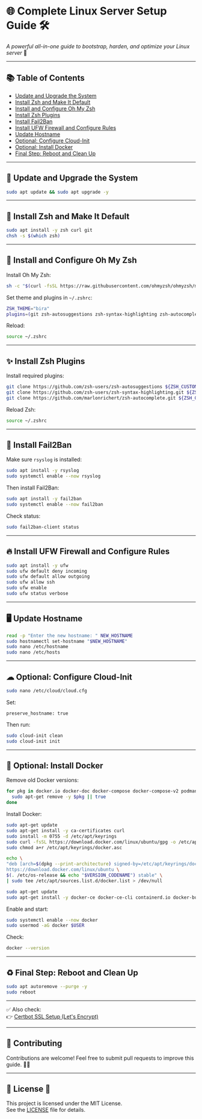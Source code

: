 # 🌐 Complete Linux Server Setup Guide 🛠️

*A powerful all-in-one guide to bootstrap, harden, and optimize your Linux server* 🚀

---

## 📚 Table of Contents

- [Update and Upgrade the System](#-update-and-upgrade-the-system)
- [Install Zsh and Make It Default](#-install-zsh-and-make-it-default)
- [Install and Configure Oh My Zsh](#-install-and-configure-oh-my-zsh)
- [Install Zsh Plugins](#-install-zsh-plugins)
- [Install Fail2Ban](#-install-fail2ban)
- [Install UFW Firewall and Configure Rules](#-install-ufw-firewall-and-configure-rules)
- [Update Hostname](#-update-hostname)
- [Optional: Configure Cloud-Init](#-optional-configure-cloud-init)
- [Optional: Install Docker](#-optional-install-docker)
- [Final Step: Reboot and Clean Up](#-final-step-reboot-and-clean-up)

---

## 🧱 Update and Upgrade the System

```bash
sudo apt update && sudo apt upgrade -y
```

---

## 🐚 Install Zsh and Make It Default

```bash
sudo apt install -y zsh curl git
chsh -s $(which zsh)
```

---

## 🎨 Install and Configure Oh My Zsh

Install Oh My Zsh:
```bash
sh -c "$(curl -fsSL https://raw.githubusercontent.com/ohmyzsh/ohmyzsh/master/tools/install.sh)" "" --unattended
```

Set theme and plugins in `~/.zshrc`:
```bash
ZSH_THEME="bira"
plugins=(git zsh-autosuggestions zsh-syntax-highlighting zsh-autocomplete)
```

Reload:
```bash
source ~/.zshrc
```

---

## ✨ Install Zsh Plugins

Install required plugins:
```bash
git clone https://github.com/zsh-users/zsh-autosuggestions ${ZSH_CUSTOM:-~/.oh-my-zsh/custom}/plugins/zsh-autosuggestions
git clone https://github.com/zsh-users/zsh-syntax-highlighting.git ${ZSH_CUSTOM:-~/.oh-my-zsh/custom}/plugins/zsh-syntax-highlighting
git clone https://github.com/marlonrichert/zsh-autocomplete.git ${ZSH_CUSTOM:-~/.oh-my-zsh/custom}/plugins/zsh-autocomplete
```

Reload Zsh:
```bash
source ~/.zshrc
```

---

## 🔐 Install Fail2Ban

Make sure `rsyslog` is installed:

```bash
sudo apt install -y rsyslog
sudo systemctl enable --now rsyslog
```

Then install Fail2Ban:

```bash
sudo apt install -y fail2ban
sudo systemctl enable --now fail2ban
```

Check status:
```bash
sudo fail2ban-client status
```

---

## 🔥 Install UFW Firewall and Configure Rules

```bash
sudo apt install -y ufw
sudo ufw default deny incoming
sudo ufw default allow outgoing
sudo ufw allow ssh
sudo ufw enable
sudo ufw status verbose
```

---

## 🖥 Update Hostname

```bash
read -p "Enter the new hostname: " NEW_HOSTNAME
sudo hostnamectl set-hostname "$NEW_HOSTNAME"
sudo nano /etc/hostname
sudo nano /etc/hosts
```

---

## ☁ Optional: Configure Cloud-Init

```bash
sudo nano /etc/cloud/cloud.cfg
```

Set:
```
preserve_hostname: true
```

Then run:
```bash
sudo cloud-init clean
sudo cloud-init init
```

---

## 🐳 Optional: Install Docker

Remove old Docker versions:
```bash
for pkg in docker.io docker-doc docker-compose docker-compose-v2 podman-docker containerd runc; do
  sudo apt-get remove -y $pkg || true
done
```

Install Docker:

```bash
sudo apt-get update
sudo apt-get install -y ca-certificates curl
sudo install -m 0755 -d /etc/apt/keyrings
sudo curl -fsSL https://download.docker.com/linux/ubuntu/gpg -o /etc/apt/keyrings/docker.asc
sudo chmod a+r /etc/apt/keyrings/docker.asc

echo \
"deb [arch=$(dpkg --print-architecture) signed-by=/etc/apt/keyrings/docker.asc] \
https://download.docker.com/linux/ubuntu \
$(. /etc/os-release && echo "$VERSION_CODENAME") stable" \
| sudo tee /etc/apt/sources.list.d/docker.list > /dev/null

sudo apt-get update
sudo apt-get install -y docker-ce docker-ce-cli containerd.io docker-buildx-plugin docker-compose-plugin
```

Enable and start:
```bash
sudo systemctl enable --now docker
sudo usermod -aG docker $USER
```

Check:
```bash
docker --version
```

---

## ♻ Final Step: Reboot and Clean Up

```bash
sudo apt autoremove --purge -y
sudo reboot
```

---

✅ Also check:  
👉 [Certbot SSL Setup (Let's Encrypt)](https://github.com/mertdogan00/certbot-self-hosted-ssl)  

---

## 🤝 Contributing

Contributions are welcome! Feel free to submit pull requests to improve this guide. 🎉🔥

---

## 🪪 License 📜

This project is licensed under the MIT License.  
See the [LICENSE](./LICENSE) file for details.

